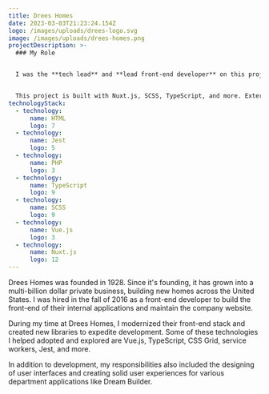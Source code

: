```yaml
---
title: Drees Homes
date: 2023-03-03T21:23:24.154Z
logo: /images/uploads/drees-logo.svg
image: /images/uploads/drees-homes.png
projectDescription: >-
  ### My Role


  I was the **tech lead** and **lead front-end developer** on this project. In this role, I was responsible for weekly deployments and development of the company website. As the tech lead, I managed a small group of front-end developers and delegated their tasks as well as my own. Part of our development process was bi-weekly code reviews, which I led to maintain a high coding standard.


  This project is built with Nuxt.js, SCSS, TypeScript, and more. External TypeScript utility functions were tested using Jest with 90% code coverage.
technologyStack:
  - technology:
      name: HTML
      logo: 7
  - technology:
      name: Jest
      logo: 5
  - technology:
      name: PHP
      logo: 3
  - technology:
      name: TypeScript
      logo: 9
  - technology:
      name: SCSS
      logo: 9
  - technology:
      name: Vue.js
      logo: 3
  - technology:
      name: Nuxt.js
      logo: 12
---
```

Drees Homes was founded in 1928. Since it's founding, it has grown into a multi-billion dollar private business, building new homes across the United States. I was hired in the fall of 2016 as a front-end developer to build the front-end of their internal applications and maintain the company website.

During my time at Drees Homes, I modernized their front-end stack and created new libraries to expedite development. Some of these technologies I helped adopted and explored are Vue.js, TypeScript, CSS Grid, service workers, Jest, and more.

In addition to development, my responsibilities also included the designing of user interfaces and creating solid user experiences for various department applications like Dream Builder.